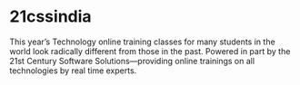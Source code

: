 21cssindia
==========

This year’s Technology online training classes for many students in the world look radically different from those in the past. Powered in part by the 21st Century Software Solutions—providing online trainings on all technologies by real time experts.

